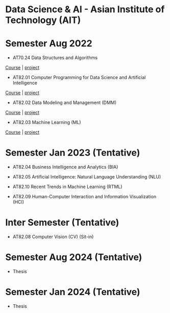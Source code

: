 # Data Science & AI - Asian Institute of Technology (AIT)

# Semester Aug 2022
- AT70.24 Data Structures and Algorithms

[Course](/Course/Algorithms%20Design%20and%20Analysis/) |
[project](/Project/Dependency%20Parsing%20Project/)
- AT82.01 Computer Programming for Data Science and Artificial Intelligence 

[Course](/Course/Computer%20Programming%20For%20Data%20Scientists/) |
[project](../CP_Project/)
- AT82.02 Data Modeling and Management (DMM) 

[Course](/Course/Data%20Modeling%20and%20Management/) |
[project](/Project/Data%20Modeling/)
- AT82.03 Machine Learning (ML)

[Course](/Course/Machine%20Learning/) |
[project](../ML_Project/)

# Semester Jan 2023 (Tentative)
- AT82.04 Business Intelligence and Analytics (BIA)

- AT82.05 Artificial Intelligence: Natural Language Understanding (NLU)

- AT82.10 Recent Trends in Machine Learning (RTML)

- AT82.09 Human-Computer Interaction and Information Visualization (HCI)

# Inter Semester (Tentative)
- AT82.08 Computer Vision (CV) (Sit-in)

# Semester Aug 2024 (Tentative)
- Thesis

# Semester Jan 2024 (Tentative)
- Thesis